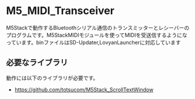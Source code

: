 # M5_MIDI_Transceiver
M5Stackで動作するBluetoothシリアル通信のトランスミッターとレシーバーのプログラムです。M5StackMIDIモジュールを使ってMIDIを受送信するようになっています。binファイルはSD-Updater,LovyanLauncherに対応しています

## 必要なライブラリ
動作には以下のライブラリが必要です。  
* https://github.com/totsucom/M5Stack_ScrollTextWindow